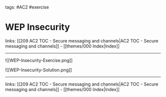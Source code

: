 tags: #AC2 #exercise 

# WEP Insecurity

links: [[209 AC2 TOC - Secure messaging and channels|AC2 TOC - Secure messaging and channels]] - [[themes/000 Index|Index]]

---

![[WEP-Insecurity-Exercise.png]]

![[WEP-Insecurity-Solution.png]]

---
links: [[209 AC2 TOC - Secure messaging and channels|AC2 TOC - Secure messaging and channels]] - [[themes/000 Index|Index]]